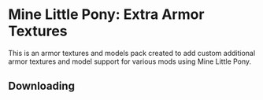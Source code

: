 
# Mine Little Pony: Extra Armor Textures

This is an armor textures and models pack created to add custom additional armor textures and model
support for various mods using Mine Little Pony.

## Downloading

